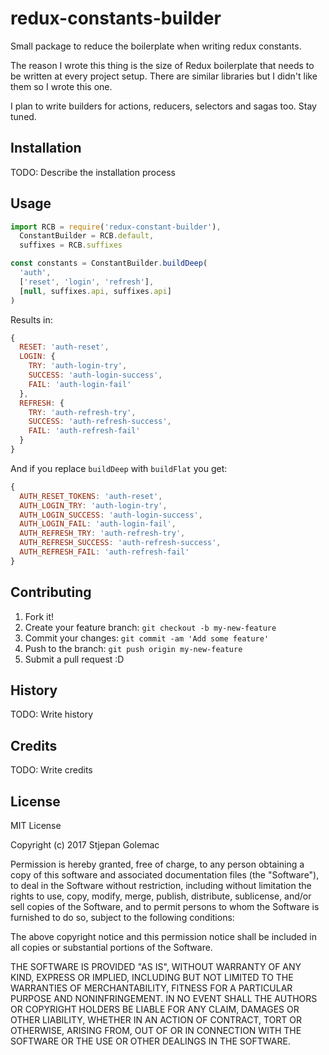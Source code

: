 # redux-constants-builder
Small package to reduce the boilerplate when writing redux constants.

The reason I wrote this thing is the size of Redux boilerplate that needs to be written at every project setup. There are similar libraries but I didn't like them so I wrote this one.

I plan to write builders for actions, reducers, selectors and sagas too. Stay tuned.
## Installation
TODO: Describe the installation process
## Usage
``` js
import RCB = require('redux-constant-builder'),
  ConstantBuilder = RCB.default,
  suffixes = RCB.suffixes

const constants = ConstantBuilder.buildDeep(
  'auth',
  ['reset', 'login', 'refresh'],
  [null, suffixes.api, suffixes.api]
)
```
Results in:
``` js
{
  RESET: 'auth-reset',
  LOGIN: {
    TRY: 'auth-login-try',
    SUCCESS: 'auth-login-success',
    FAIL: 'auth-login-fail'
  },
  REFRESH: {
    TRY: 'auth-refresh-try',
    SUCCESS: 'auth-refresh-success',
    FAIL: 'auth-refresh-fail'
  }
}
```
And if you replace `buildDeep` with `buildFlat` you get:
``` js
{
  AUTH_RESET_TOKENS: 'auth-reset',
  AUTH_LOGIN_TRY: 'auth-login-try',
  AUTH_LOGIN_SUCCESS: 'auth-login-success',
  AUTH_LOGIN_FAIL: 'auth-login-fail',
  AUTH_REFRESH_TRY: 'auth-refresh-try',
  AUTH_REFRESH_SUCCESS: 'auth-refresh-success',
  AUTH_REFRESH_FAIL: 'auth-refresh-fail'
}
```
## Contributing
1. Fork it!
2. Create your feature branch: `git checkout -b my-new-feature`
3. Commit your changes: `git commit -am 'Add some feature'`
4. Push to the branch: `git push origin my-new-feature`
5. Submit a pull request :D
## History
TODO: Write history
## Credits
TODO: Write credits
## License
MIT License

Copyright (c) 2017 Stjepan Golemac

Permission is hereby granted, free of charge, to any person obtaining a copy
of this software and associated documentation files (the "Software"), to deal
in the Software without restriction, including without limitation the rights
to use, copy, modify, merge, publish, distribute, sublicense, and/or sell
copies of the Software, and to permit persons to whom the Software is
furnished to do so, subject to the following conditions:

The above copyright notice and this permission notice shall be included in all
copies or substantial portions of the Software.

THE SOFTWARE IS PROVIDED "AS IS", WITHOUT WARRANTY OF ANY KIND, EXPRESS OR
IMPLIED, INCLUDING BUT NOT LIMITED TO THE WARRANTIES OF MERCHANTABILITY,
FITNESS FOR A PARTICULAR PURPOSE AND NONINFRINGEMENT. IN NO EVENT SHALL THE
AUTHORS OR COPYRIGHT HOLDERS BE LIABLE FOR ANY CLAIM, DAMAGES OR OTHER
LIABILITY, WHETHER IN AN ACTION OF CONTRACT, TORT OR OTHERWISE, ARISING FROM,
OUT OF OR IN CONNECTION WITH THE SOFTWARE OR THE USE OR OTHER DEALINGS IN THE
SOFTWARE.